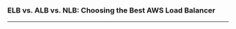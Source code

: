 ### ELB vs. ALB vs. NLB: Choosing the Best AWS Load Balancer
-------------------------------------------------------------------------


